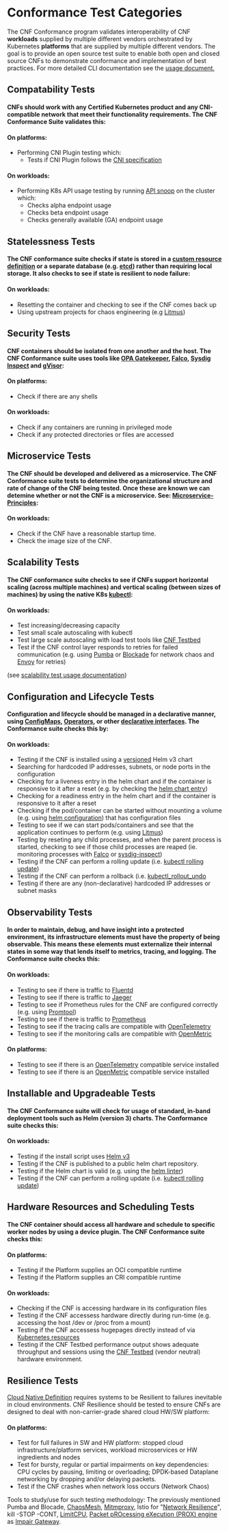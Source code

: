 # Conformance Test Categories
The CNF Conformance program validates interoperability of CNF **workloads** supplied by multiple different vendors orchestrated by Kubernetes **platforms** that are supplied by multiple different vendors. The goal is to provide an open source test suite to enable both open and closed source CNFs to demonstrate conformance and implementation of best practices.  For more detailed CLI documentation see the [usage document.](https://github.com/cncf/cnf-conformance/blob/master/USAGE.md)

## Compatability Tests 
#### CNFs should work with any Certified Kubernetes product and any CNI-compatible network that meet their functionality requirements.  The CNF Conformance Suite validates this:
#### On platforms:
*  Performing CNI Plugin testing which:
    * Tests if CNI Plugin follows the [CNI specification](https://github.com/containernetworking/cni/blob/master/SPEC.md)
#### On workloads:
*  Performing K8s API usage testing by running [API snoop](https://github.com/cncf/apisnoop) on the cluster which:
    * Checks alpha endpoint usage
    * Checks beta endpoint usage
    * Checks generally available (GA) endpoint usage

## Statelessness Tests 
#### The CNF conformance suite checks if state is stored in a [custom resource definition](https://kubernetes.io/docs/concepts/extend-kubernetes/api-extension/custom-resources/) or a separate database (e.g. [etcd](https://github.com/etcd-io/etcd)) rather than requiring local storage.  It also checks to see if state is resilient to node failure:
#### On workloads:
*  Resetting the container and checking to see if the CNF comes back up
*  Using upstream projects for chaos engineering (e.g [Litmus](https://github.com/litmuschaos/litmus))

## Security Tests 
#### CNF containers should be isolated from one another and the host.  The CNF Conformance suite uses tools like [OPA Gatekeeper](https://github.com/open-policy-agent/gatekeeper), [Falco](https://github.com/falcosecurity/falco), [Sysdig Inspect](https://github.com/draios/sysdig-inspect) and [gVisor](https://github.com/google/gvisor):
#### On platforms:
*  Check if there are any shells
#### On workloads:
*  Check if any containers are running in privileged mode
*  Check if any protected directories or files are accessed

## Microservice Tests 
#### The CNF should be developed and delivered as a microservice. The CNF Conformance suite tests to determine the organizational structure and rate of change of the CNF being tested. Once these are known we can detemine whether or not the CNF is a microservice. See: [Microservice-Principles](https://networking.cloud-native-principles.org/cloud-native-microservice-principles):
#### On workloads:
*  Check if the CNF have a reasonable startup time.
*  Check the image size of the CNF.

## Scalability Tests  
#### The CNF conformance suite checks to see if CNFs support horizontal scaling (across multiple machines) and vertical scaling (between sizes of machines) by using the native K8s [kubectl](https://kubernetes.io/docs/reference/kubectl/cheatsheet/#scaling-resources):
#### On workloads:
*  Test increasing/decreasing capacity
*  Test small scale autoscaling with kubectl
*  Test large scale autoscaling with load test tools like [CNF Testbed](https://github.com/cncf/cnf-testbed)
*  Test if the CNF control layer responds to retries for failed communication (e.g. using [Pumba](https://github.com/alexei-led/pumba) or [Blockade](https://github.com/worstcase/blockade) for network chaos and [Envoy](https://github.com/envoyproxy/envoy) for retries)

(see [scalability test usage documentation](https://github.com/cncf/cnf-conformance/blob/master/USAGE.md#scaling-tests))

## Configuration and Lifecycle Tests 
#### Configuration and lifecycle should be managed in a declarative manner, using [ConfigMaps](https://kubernetes.io/docs/tasks/configure-pod-container/configure-pod-configmap/), [Operators](https://kubernetes.io/docs/concepts/extend-kubernetes/operator/), or other [declarative interfaces](https://kubernetes.io/docs/concepts/overview/working-with-objects/kubernetes-objects/#understanding-kubernetes-objects).  The Conformance suite checks this by:
#### On workloads:
*  Testing if the CNF is installed using a [versioned](https://helm.sh/docs/topics/chart_best_practices/dependencies/#versions) Helm v3 chart
*  Searching for hardcoded IP addresses, subnets, or node ports in the configuration
*  Checking for a liveness entry in the helm chart and if the container is responsive to it after a reset (e.g. by checking the [helm chart entry](https://kubernetes.io/docs/tasks/configure-pod-container/configure-liveness-readiness-startup-probes/))
*  Checking for a readiness entry in the helm chart and if the container is responsive to it after a reset
*  Checking if the pod/container can be started without mounting a volume (e.g. using [helm configuration](https://kubernetes.io/docs/tasks/configure-pod-container/configure-volume-storage/)) that has configuration files
*  Testing to see if we can start pods/containers and see that the application continues to perform (e.g. using [Litmus](https://github.com/litmuschaos/litmus))
*  Testing by reseting any child processes, and when the parent process is started, checking to see if those child processes are reaped (ie. monitoring processes with [Falco](https://github.com/falcosecurity/falco) or [sysdig-inspect](https://github.com/draios/sysdig-inspect))
*  Testing if the CNF can perform a rolling update (i.e. [kubectl rolling update](https://kubernetes.io/docs/tasks/run-application/rolling-update-replication-controller/))
*  Testing if the CNF can perform a rollback (i.e. [kubectl_rollout_undo](https://kubernetes.io/docs/concepts/workloads/controllers/deployment/#rolling-back-to-a-previous-revision)
*  Testing if there are any (non-declarative) hardcoded IP addresses or subnet masks 

## Observability Tests 
#### In order to maintain, debug, and have insight into a protected environment, its infrastructure elements must have the property of being observable. This means these elements must externalize their internal states in some way that lends itself to metrics, tracing, and logging. The Conformance suite checks this:
#### On workloads:
*  Testing to see if there is traffic to [Fluentd](https://github.com/fluent/fluentd)
*  Testing to see if there is traffic to [Jaeger](https://github.com/jaegertracing/jaeger)
*  Testing to see if Prometheus rules for the CNF are configured correctly (e.g. using [Promtool](https://prometheus.io/docs/prometheus/latest/configuration/unit_testing_rules/))
*  Testing to see if there is traffic to [Prometheus](https://github.com/prometheus/prometheus)
*  Testing to see if the tracing calls are compatible with [OpenTelemetry](https://opentracing.io/) 
*  Testing to see if the monitoring calls are compatible with [OpenMetric](https://github.com/OpenObservability/OpenMetrics) 
#### On platforms:
*  Testing to see if there is an [OpenTelemetry](https://opentracing.io/) compatible service installed
*  Testing to see if there is an [OpenMetric](https://github.com/OpenObservability/OpenMetrics) compatible service installed


## Installable and Upgradeable Tests
#### The CNF Conformance suite will check for usage of standard, in-band deployment tools such as Helm (version 3) charts. The Conformance suite checks this:
#### On workloads:
*  Testing if the install script uses [Helm v3](https://github.com/helm/)
*  Testing if the CNF is published to a public helm chart repository.
*  Testing if the Helm chart is valid (e.g. using the [helm linter](https://github.com/helm/chart-testing))
*  Testing if the CNF can perform a rolling update (i.e. [kubectl rolling update](https://kubernetes.io/docs/tasks/run-application/rolling-update-replication-controller/))

## Hardware Resources and Scheduling Tests 
#### The CNF container should access all hardware and schedule to specific worker nodes by using a device plugin.  The CNF Conformance suite checks this:
#### On platforms:
*  Testing if the Platform supplies an OCI compatible runtime
*  Testing if the Platform supplies an CRI compatible runtime
#### On workloads:
*  Checking if the CNF is accessing hardware in its configuration files
*  Testing if the CNF accessess hardware directly during run-time (e.g. accessing the host /dev or /proc from a mount)
*  Testing if the CNF accessess hugepages directly instead of via [Kubernetes resources](https://github.com/cncf/cnf-testbed/blob/c4458634deca5e8ab73adf118eedde32904c8458/examples/use_case/external-packet-filtering-on-k8s-nsm-on-packet/gateway.yaml#L29)
*  Testing if the CNF Testbed performance output shows adequate throughput and sessions using the [CNF Testbed](https://github.com/cncf/cnf-testbed) (vendor neutral) hardware environment.

## Resilience Tests 
[Cloud Native Definition](https://github.com/cncf/toc/blob/master/DEFINITION.md) requires systems to be Resilient to failures inevitable in cloud environments. CNF Resilience should be tested to ensure CNFs are designed to deal with non-carrier-grade shared cloud HW/SW platform:
#### On platforms:
* Test for full failures in SW and HW platform: stopped cloud infrastructure/platform services, workload microservices or HW ingredients and nodes
* Test for bursty, regular or partial impairments on key dependencies: CPU cycles by pausing, limiting or overloading; DPDK-based Dataplane networking by dropping and/or delaying packets.
* Test if the CNF crashes when network loss occurs (Network Chaos)

Tools to study/use for such testing methodology: The previously mentioned Pumba and Blocade,  [ChaosMesh](https://github.com/pingcap/chaos-mesh), [Mitmproxy](https://github.com/mitmproxy/mitmproxy/), Istio for "[Network Resilience](https://istio.io/docs/concepts/traffic-management/#network-resilience-and-testing)", kill -STOP -CONT, [LimitCPU](http://limitcpu.sourceforge.net/), [Packet pROcessing eXecution (PROX) engine](https://wiki.opnfv.org/pages/viewpage.action?pageId=12387840) as [Impair Gateway](https://github.com/opnfv/samplevnf/blob/master/VNFs/DPPD-PROX/helper-scripts/rapid/impair.cfg).
